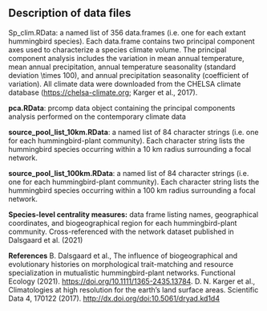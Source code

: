 ## Description of data files

Sp_clim.RData: a named list of 356 data.frames (i.e. one for each extant hummingbird species). Each data.frame contains two principal component axes used to characterize a species climate volume. The principal component analysis includes the variation in mean annual temperature, mean annual precipitation, annual temperature seasonality (standard deviation \times 100), and annual precipitation seasonality (coefficient of variation). All climate data were downloaded from the CHELSA climate database (https://chelsa-climate.org; Karger et al., 2017).


**pca.RData**: prcomp data object containing the principal components analysis performed on the contemporary climate data

**source_pool_list_10km.RData**: a named list of 84 character strings (i.e. one for each hummingbird-plant community). Each character string lists the hummingbird species occurring within a 10 km radius surrounding a focal network.

**source_pool_list_100km.RData**: a named list of 84 character strings (i.e. one for each hummingbird-plant community). Each character string lists the hummingbird species occurring within a 100 km radius surrounding a focal network.

**Species-level centrality measures:** data frame listing names, geographical coordinates, and biogeographical region for each hummingbird-plant community. Cross-referenced with the network dataset published in Dalsgaard et al. (2021)

**References**
B. Dalsgaard et al., The influence of biogeographical and evolutionary histories on morphological trait-matching and resource specialization in mutualistic hummingbird-plant networks. Functional Ecology (2021). https://doi.org/10.1111/1365-2435.13784.
D. N. Karger et al., Climatologies at high resolution for the earth’s land surface areas. Scientific Data 4, 170122 (2017). http://dx.doi.org/doi:10.5061/dryad.kd1d4


